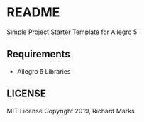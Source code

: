 # README

Simple Project Starter Template for Allegro 5

## Requirements

+ Allegro 5 Libraries

## LICENSE

MIT License
Copyright 2019, Richard Marks
